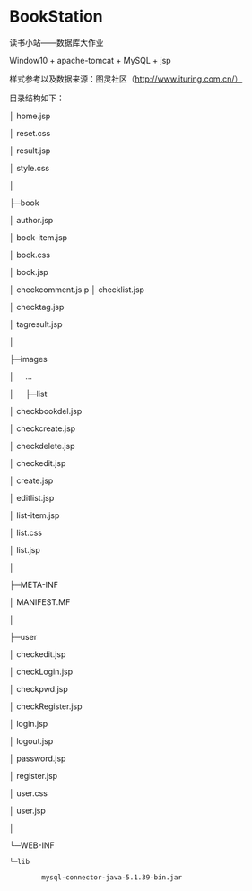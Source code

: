 # BookStation
读书小站——数据库大作业

Window10 + apache-tomcat + MySQL + jsp

样式参考以及数据来源：图灵社区（http://www.ituring.com.cn/）

目录结构如下：

│  home.jsp

│  reset.css

│  result.jsp

│  style.css

│  

├─book

│      author.jsp

│      book-item.jsp

│      book.css

│      book.jsp

│      checkcomment.js
p
│      checklist.jsp

│      checktag.jsp

│      tagresult.jsp

│     
 
├─images

│      ...

│   
 
├─list

│      checkbookdel.jsp

│      checkcreate.jsp

│      checkdelete.jsp

│      checkedit.jsp

│      create.jsp

│      editlist.jsp

│      list-item.jsp

│      list.css

│      list.jsp

│      

├─META-INF

│      MANIFEST.MF

│    
  
├─user

│      checkedit.jsp

│      checkLogin.jsp

│      checkpwd.jsp

│      checkRegister.jsp

│      login.jsp

│      logout.jsp

│      password.jsp

│      register.jsp

│      user.css

│      user.jsp

│     
 
└─WEB-INF

    └─lib
	
            mysql-connector-java-5.1.39-bin.jar
            

